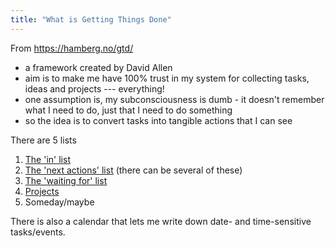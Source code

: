 ```yaml
---
title: "What is Getting Things Done"
---
```


From https://hamberg.no/gtd/

- a framework created by David Allen
- aim is to make me have 100% trust in my system for collecting tasks, ideas and projects --- everything!
- one assumption is, my subconsciousness is dumb - it doesn't remember what I need to do, just that I need to do something
- so the idea is to convert tasks into tangible actions that I can see

There are 5 lists

1. [The 'in' list](garden/Productivity/Concepts/Getting%20Things%20Done/The%20'in'%20list.md)
2. [The 'next actions' list](garden/Productivity/Concepts/Getting%20Things%20Done/The%20'next%20actions'%20list.md) (there can be several of these)
3. [The 'waiting for' list](garden/Productivity/Concepts/Getting%20Things%20Done/The%20'waiting%20for'%20list.md)
4. [Projects](garden/Productivity/Concepts/Getting%20Things%20Done/Projects.md)
5. Someday/maybe

There is also a calendar that lets me write down date- and time-sensitive tasks/events.

